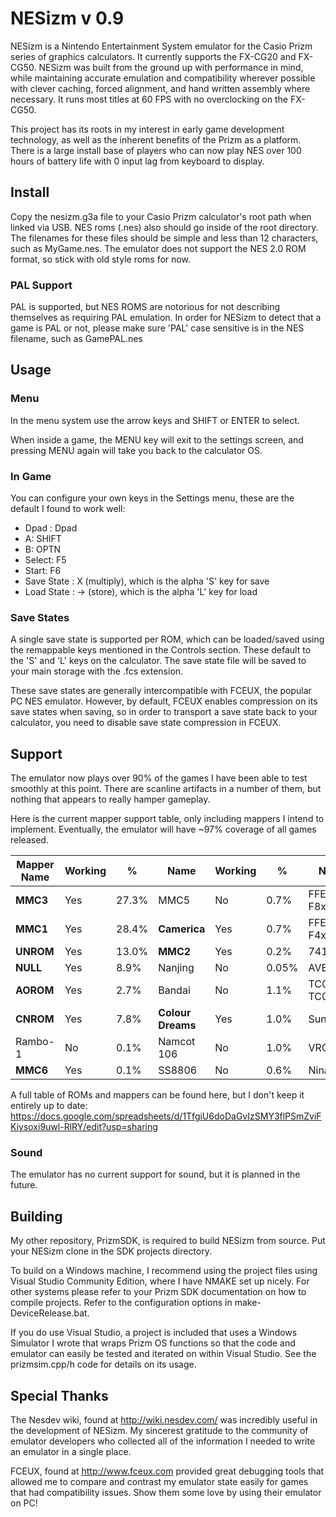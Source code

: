 # NESizm v 0.9
NESizm is a Nintendo Entertainment System emulator for the Casio Prizm series of graphics calculators. It currently supports the FX-CG20 and FX-CG50. NESizm was built from the ground up with performance in mind, while maintaining accurate emulation and compatibility wherever possible with clever caching, forced alignment, and hand written assembly where necessary. It runs most titles at 60 FPS with no overclocking on the FX-CG50.

This project has its roots in my interest in early game development technology, as well as the inherent benefits of the Prizm as a platform. There is a large install base of players who can now play NES over 100 hours of battery life with 0 input lag from keyboard to display.


## Install

Copy the nesizm.g3a file to your Casio Prizm calculator's root path when linked via USB. NES roms (.nes) also should go inside of the root directory. The filenames for these files should be simple and less than 12 characters, such as MyGame.nes. The emulator does not support the NES 2.0 ROM format, so stick with old style roms for now.

### PAL Support

PAL is supported, but NES ROMS are notorious for not describing themselves as requiring PAL emulation. In order for NESizm to detect that a game is PAL or not, please make sure 'PAL' case sensitive is in the NES filename, such as GamePAL.nes 

## Usage

### Menu

In the menu system use the arrow keys and SHIFT or ENTER to select.

When inside a game, the MENU key will exit to the settings screen, and pressing MENU again will take you back to the calculator OS.

### In Game

You can configure your own keys in the Settings menu, these are the default I found to work well:

- Dpad : Dpad
- A: SHIFT
- B: OPTN
- Select: F5
- Start: F6
- Save State : X (multiply), which is the alpha 'S' key for save
- Load State : -> (store), which is the alpha 'L' key for load

### Save States

A single save state is supported per ROM, which can be loaded/saved using the remappable keys mentioned in the Controls section. These default to the 'S' and 'L' keys on the calculator. The save state file will be saved to your main storage with the .fcs extension.

These save states are generally intercompatible with FCEUX, the popular PC NES emulator. However, by default, FCEUX enables compression on its save states when saving, so in order to transport a save state back to your calculator, you need to disable save state compression in FCEUX.

## Support

The emulator now plays over 90% of the games I have been able to test smoothly at this point. There are scanline artifacts in  a number of them, but nothing that appears to really hamper gameplay.

Here is the current mapper support table, only including mappers I intend to implement. Eventually, the emulator will have ~97% coverage of all games released.

Mapper Name | Working | % | Name | Working | % | Name | Working | %
-|-|-|-|-|-|-|-|-
**MMC3** | Yes| 27.3%     | MMC5 | No | 0.7%             | FFE F8xxx | No | 0.6%
**MMC1** | Yes | 28.4%    | **Camerica** | Yes | 0.7%        | FFE F4xxx | No | 0.5%
**UNROM** | Yes | 13.0%   | **MMC2** | Yes | 0.2%            | 74161/32 | No | 0.5%
**NULL** | Yes | 8.9%     | Nanjing | No | 0.05%         | AVE | No | 0.5%
**AOROM** | Yes | 2.7%    | Bandai | No | 1.1%           | TC0190 / TC0350 | No | 0.4%
**CNROM** | Yes | 7.8%    | **Colour Dreams** | Yes | 1.0%   | Sunsoft 5 | No | 0.4%
Rambo-1 |No | 0.1%    | Namcot 106 | No | 1.0%       | VRC2B | No | 0.3%
**MMC6** | Yes | 0.1%     | SS8806 | No | 0.6%           | Nina-1 | No | 0.3%

A full table of ROMs and mappers can be found here, but I don't keep it entirely up to date:
https://docs.google.com/spreadsheets/d/1TfgiU6doDaGvIzSMY3flPSmZviFKiysoxi9uwl-RlRY/edit?usp=sharing

### Sound

The emulator has no current support for sound, but it is planned in the future.

## Building

My other repository, PrizmSDK, is required to build NESizm from source. Put your NESizm clone in the SDK projects directory.

To build on a Windows machine, I recommend using the project files using Visual Studio Community Edition, where I have NMAKE set up nicely. For other systems please refer to your Prizm SDK documentation on how to compile projects. Refer to the configuration options in make-DeviceRelease.bat.

If you do use Visual Studio, a project is included that uses a Windows Simulator I wrote that wraps Prizm OS functions so that the code and emulator can easily be tested and iterated on within Visual Studio. See the prizmsim.cpp/h code for details on its usage.

## Special Thanks

The Nesdev wiki, found at http://wiki.nesdev.com/ was incredibly useful in the development of NESizm. My sincerest gratitude to the community of emulator developers who collected all of the information I needed to write an emulator in a single place.

FCEUX, found at http://www.fceux.com provided great debugging tools that allowed me to compare and contrast my emulator state easily for games that had compatibility issues. Show them some love by using their emulator on PC!

<!--stackedit_data:
eyJoaXN0b3J5IjpbNTQ0OTcxNTUwLDI5Mzk3NTkxNl19
-->
